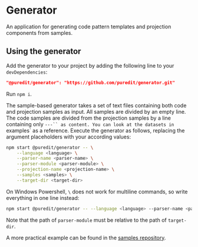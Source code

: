 # Generator
An application for generating code pattern templates and projection components from samples.

## Using the generator
Add the generator to your project by adding the following line to your `devDependencies`:
```json
"@puredit/generator": "https://github.com/puredit/generator.git"
```
Run `npm i`.

The sample-based generator takes a set of text files containing both code and projection samples as input.
All samples are divided by an empty line.
The code samples are divided from the projection samples by a line containing only `---`` as content.
You can look at the datasets in `examples` as a reference.
Execute the generator as follows, replacing the argument placeholders with your according values:

```sh
npm start @puredit/generator -- \
    --language <language> \
    --parser-name <parser-name> \
    --parser-module <parser-module> \
    --projection-name <projection-name> \
    --samples <samples> \
    --target-dir <target-dir>
```

On Windows Powershell, `\` does not work for multiline commands, so write everything in one line instead:

```sh
npm start @puredit/generator -- --language <language> --parser-name <parser-name> --parser-module <parser-module> --projection-name <projection-name> --samples <samples> --target-dir <target-dir>
```

Note that the path of `parser-module` must be relative to the path of `target-dir`. 

A more practical example can be found in the [samples repository](https://github.com/puredit/samples).
